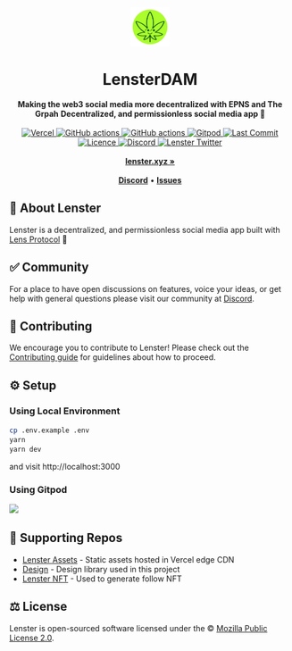 <div align="center">
    <img src="public/logo.svg" height="70" alt="Lenster Logo">
    <h1>LensterDAM</h1>
    <strong>Making the web3 social media more decentralized with EPNS and The Grpah</strong>
    <strong>Decentralized, and permissionless social media app 🌿</strong>
</div>
<br>
<div align="center">
    <a href="https://vercel.com/lenster?utm_source=Lenster&utm_campaign=oss">
        <img src="https://therealsujitk-vercel-badge.vercel.app/?app=lenster" alt="Vercel">
    </a>
    <a href="https://github.com/lensterxyz/lenster/actions/workflows/ci.yml">
        <img src="https://github.com/lensterxyz/lenster/actions/workflows/ci.yml/badge.svg" alt="GitHub actions">
    </a>
    <a href="https://deepsource.io/gl/lenster/lenster">
        <img src="https://deepsource.io/gl/lenster/lenster.svg/?label=active+issues&show_trend=true" alt="GitHub actions">
    </a>
    <a href="https://gitpod.io/#https://gitlab.com/lenster/lenster/-/tree/main">
        <img src="https://img.shields.io/badge/setup-automated-blue?logo=gitpod" alt="Gitpod">
    </a>
    <a href="https://gitlab.com/lenster/lenster/-/commits/main">
        <img src="https://badgen.net/gitlab/last-commit/lenster/lenster" alt="Last Commit">
    </a>
    <a href="https://gitlab.com/lenster/lenster/-/blob/main/LICENSE">
        <img src="https://badgen.net/gitlab/license/lenster/lenster" alt="Licence">
    </a>
    <a href="https://discord.gg/B8eKhSSUwX">
        <img src="https://img.shields.io/discord/953679040722665512.svg?label=&logo=discord&logoColor=ffffff&color=7389D8&labelColor=6A7EC2" alt="Discord">
    </a>
    <a href="https://twitter.com/lensterxyz">
        <img src="https://img.shields.io/twitter/follow/lensterxyz?label=lensterxyz&style=flat&logo=twitter&color=1DA1F2" alt="Lenster Twitter">
    </a>
</div>
<div align="center">
    <br>
    <a href="https://lenster.xyz"><b>lenster.xyz »</b></a>
    <br><br>
    <a href="https://discord.gg/B8eKhSSUwX"><b>Discord</b></a>
    •
    <a href="https://gitlab.com/lenster/lenster/-/issues/new"><b>Issues</b></a>
</div>

## 🌿 About Lenster

Lenster is a decentralized, and permissionless social media app built with [Lens Protocol](http://lens.dev/) 🌿

## ✅ Community

For a place to have open discussions on features, voice your ideas, or get help with general questions please visit our community at [Discord](https://discord.gg/B8eKhSSUwX).

## 🤝 Contributing

We encourage you to contribute to Lenster! Please check out the [Contributing guide](CONTRIBUTING.md) for guidelines about how to proceed.

## ⚙️ Setup

### Using Local Environment

```sh
cp .env.example .env
yarn
yarn dev
```

and visit http://localhost:3000

### Using Gitpod

[<img src="https://gitpod.io/button/open-in-gitpod.svg" height="40">](https://gitpod.io/#https://gitlab.com/lenster/lenster)

## 🤝 Supporting Repos

- [Lenster Assets](https://gitlab.com/lenster/assets) - Static assets hosted in Vercel edge CDN
- [Design](https://gitlab.com/yo/design) - Design library used in this project
- [Lenster NFT](https://gitlab.com/lenster/nft) - Used to generate follow NFT

## ⚖️ License

Lenster is open-sourced software licensed under the © [Mozilla Public License 2.0](LICENSE).
